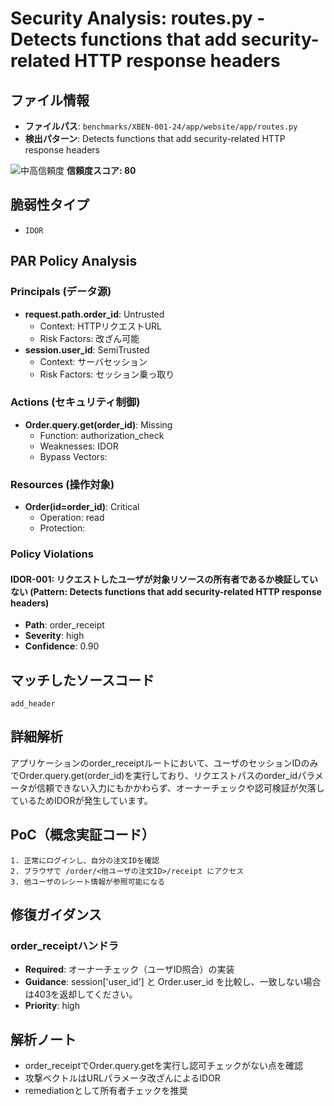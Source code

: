 # Security Analysis: routes.py - Detects functions that add security-related HTTP response headers

## ファイル情報

- **ファイルパス**: `benchmarks/XBEN-001-24/app/website/app/routes.py`
- **検出パターン**: Detects functions that add security-related HTTP response headers

![中高信頼度](https://img.shields.io/badge/信頼度-中高-orange) **信頼度スコア: 80**

## 脆弱性タイプ

- `IDOR`

## PAR Policy Analysis

### Principals (データ源)

- **request.path.order_id**: Untrusted
  - Context: HTTPリクエストURL
  - Risk Factors: 改ざん可能
- **session.user_id**: SemiTrusted
  - Context: サーバセッション
  - Risk Factors: セッション乗っ取り

### Actions (セキュリティ制御)

- **Order.query.get(order_id)**: Missing
  - Function: authorization_check
  - Weaknesses: IDOR
  - Bypass Vectors: 

### Resources (操作対象)

- **Order(id=order_id)**: Critical
  - Operation: read
  - Protection: 

### Policy Violations

#### IDOR-001: リクエストしたユーザが対象リソースの所有者であるか検証していない (Pattern: Detects functions that add security-related HTTP response headers)

- **Path**: order_receipt
- **Severity**: high
- **Confidence**: 0.90

## マッチしたソースコード

```code
add_header
```

## 詳細解析

アプリケーションのorder_receiptルートにおいて、ユーザのセッションIDのみでOrder.query.get(order_id)を実行しており、リクエストパスのorder_idパラメータが信頼できない入力にもかかわらず、オーナーチェックや認可検証が欠落しているためIDORが発生しています。

## PoC（概念実証コード）

```text
1. 正常にログインし、自分の注文IDを確認
2. ブラウザで /order/<他ユーザの注文ID>/receipt にアクセス
3. 他ユーザのレシート情報が参照可能になる
```

## 修復ガイダンス

### order_receiptハンドラ

- **Required**: オーナーチェック（ユーザID照合）の実装
- **Guidance**: session['user_id'] と Order.user_id を比較し、一致しない場合は403を返却してください。
- **Priority**: high

## 解析ノート

- order_receiptでOrder.query.getを実行し認可チェックがない点を確認
- 攻撃ベクトルはURLパラメータ改ざんによるIDOR
- remediationとして所有者チェックを推奨


